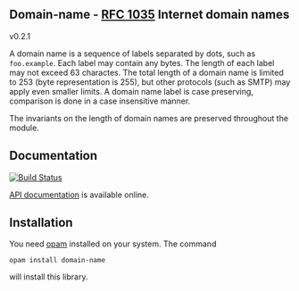 ## Domain-name - [RFC 1035](https://tools.ietf.org/html/rfc1035) Internet domain names

v0.2.1

A domain name is a sequence of labels separated by dots, such as `foo.example`.
Each label may contain any bytes. The length of each label may not exceed 63
charactes.  The total length of a domain name is limited to 253 (byte
representation is 255), but other protocols (such as SMTP) may apply even
smaller limits.  A domain name label is case preserving, comparison is done in a
case insensitive manner.

The invariants on the length of domain names are preserved throughout the
module.

## Documentation

[![Build Status](https://travis-ci.org/hannesm/domain-name.svg?branch=master)](https://travis-ci.org/hannesm/domain-name)

[API documentation](https://hannesm.github.io/domain-name/doc/) is available online.

## Installation

You need [opam](https://opam.ocaml.org) installed on your system.  The command

`opam install domain-name`

will install this library.
